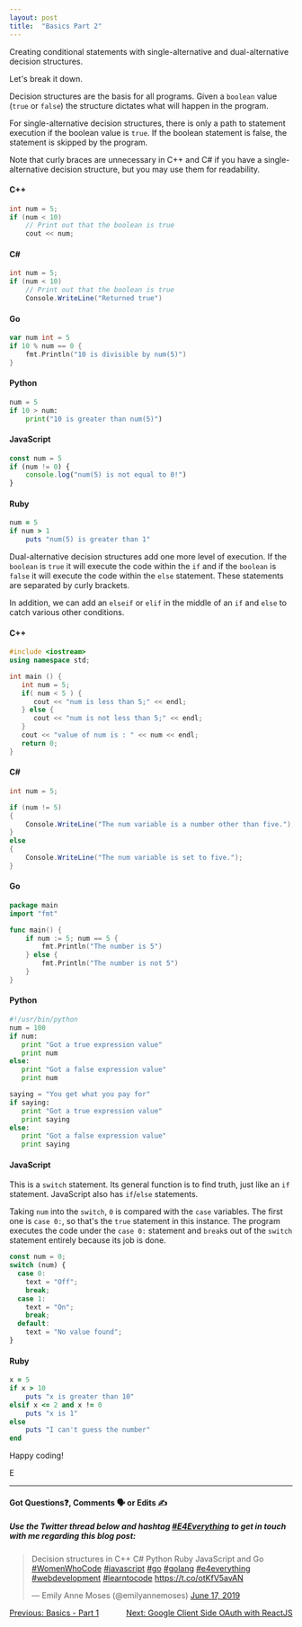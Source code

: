 ```yaml
---
layout: post
title:  "Basics Part 2"
---
```


Creating conditional statements with single-alternative and dual-alternative decision structures.

Let's break it down. 

Decision structures are the basis for all programs. Given a `boolean` value (`true` or `false`) the structure dictates what will happen in the program. 

For single-alternative decision structures, there is only a path to statement execution if the boolean value is `true`. If the boolean statement is false, the statement is skipped by the program.

Note that curly braces are unnecessary in C++ and C# if you have a single-alternative decision structure, but you may use them for readability.

<h4>C++</h4>

```cpp
int num = 5;
if (num < 10)
    // Print out that the boolean is true
    cout << num;
```

<h4>C#</h4>

```cs
int num = 5;
if (num < 10)
    // Print out that the boolean is true
    Console.WriteLine("Returned true")
```

<h4>Go</h4>

```go
var num int = 5
if 10 % num == 0 {
    fmt.Println("10 is divisible by num(5)")
}
```

<h4>Python</h4>

```python
num = 5
if 10 > num:
    print("10 is greater than num(5)")
```

<h4>JavaScript</h4>

```javascript
const num = 5
if (num != 0) {
    console.log("num(5) is not equal to 0!")
}
```

<h4>Ruby</h4>

```ruby
num = 5
if num > 1
    puts "num(5) is greater than 1"
```

Dual-alternative decision structures add one more level of execution. If the `boolean` is `true` it will execute the code within the `if` and if the `boolean` is `false` it will execute the code within the `else` statement. These statements are separated by curly brackets.

In addition, we can add an `elseif` or `elif` in the middle of an `if` and `else` to catch various other conditions.

<h4>C++</h4>

```cpp
#include <iostream>
using namespace std;

int main () {
   int num = 5;
   if( num < 5 ) {
      cout << "num is less than 5;" << endl;
   } else {
      cout << "num is not less than 5;" << endl;
   }
   cout << "value of num is : " << num << endl;
   return 0;
}
```

<h4>C#</h4>

```cs
int num = 5;

if (num != 5)
{
    Console.WriteLine("The num variable is a number other than five.");
}
else
{
    Console.WriteLine("The num variable is set to five.");
}
```

<h4>Go</h4>

```go
package main
import "fmt"

func main() {
	if num := 5; num == 5 {
		fmt.Println("The number is 5")
	} else {
		fmt.Println("The number is not 5")
	}
}
```

<h4>Python</h4>

```python
#!/usr/bin/python
num = 100
if num:
   print "Got a true expression value"
   print num
else:
   print "Got a false expression value"
   print num

saying = "You get what you pay for"
if saying:
   print "Got a true expression value"
   print saying
else:
   print "Got a false expression value"
   print saying
```

<h4>JavaScript</h4>

This is a `switch` statement. Its general function is to find truth, just like an `if` statement. JavaScript also has `if`/`else` statements.

Taking `num` into the `switch`, `0` is compared with the `case` variables. The first one is `case 0:`, so that's the `true` statement in this instance. The program executes the code under the `case 0:` statement and `break`s out of the `switch` statement entirely because its job is done.

```javascript
const num = 0;
switch (num) {
  case 0:
    text = "Off";
    break;
  case 1:
    text = "On";
    break;
  default:
    text = "No value found";
}
```

<h4>Ruby</h4>

```ruby
x = 5
if x > 10
    puts "x is greater than 10"
elsif x <= 2 and x != 0
    puts "x is 1"
else
    puts "I can't guess the number"
end
```

Happy coding!

E
<hr>
<h4>Got Questions❓, Comments 🗣 or Edits ✍</h4>
<h5>Use the Twitter thread below and hashtag <a href="https://twitter.com/hashtag/e4everything?f=tweets&vertical=default&lang=en" target="_blank">#E4Everything</a> to get in touch with me regarding this blog post:</h5>

<blockquote class="twitter-tweet" data-lang="en"><p lang="en" dir="ltr">Decision structures in C++ C# Python Ruby JavaScript and Go <a href="https://twitter.com/hashtag/WomenWhoCode?src=hash&amp;ref_src=twsrc%5Etfw">#WomenWhoCode</a> <a href="https://twitter.com/hashtag/javascript?src=hash&amp;ref_src=twsrc%5Etfw">#javascript</a> <a href="https://twitter.com/hashtag/go?src=hash&amp;ref_src=twsrc%5Etfw">#go</a> <a href="https://twitter.com/hashtag/golang?src=hash&amp;ref_src=twsrc%5Etfw">#golang</a> <a href="https://twitter.com/hashtag/e4everything?src=hash&amp;ref_src=twsrc%5Etfw">#e4everything</a> <a href="https://twitter.com/hashtag/webdevelopment?src=hash&amp;ref_src=twsrc%5Etfw">#webdevelopment</a> <a href="https://twitter.com/hashtag/learntocode?src=hash&amp;ref_src=twsrc%5Etfw">#learntocode</a> <a href="https://t.co/otKfV5avAN">https://t.co/otKfV5avAN</a></p>&mdash; Emily Anne Moses (@emilyannemoses) <a href="https://twitter.com/emilyannemoses/status/1140696468686331905?ref_src=twsrc%5Etfw">June 17, 2019</a></blockquote>
<script async src="https://platform.twitter.com/widgets.js" charset="utf-8"></script>

<span><a href="https://eamoses.github.io/blog/2019/06/16/basics-pt1.html" style="float:left;">Previous: Basics - Part 1</a><a href="https://eamoses.github.io/blog/2019/06/18/oauth-react.html" style="float:right;">Next: Google Client Side OAuth with ReactJS</a></span>